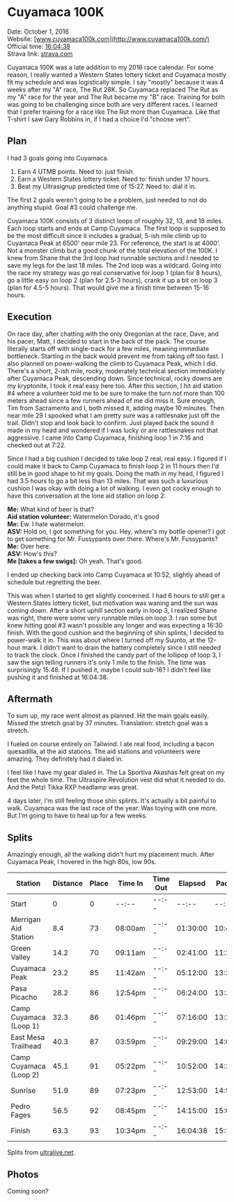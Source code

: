 # Cuyamaca 100K

Date: October 1, 2016  
Website: [www.cuyamaca100k.com](http://www.cuyamaca100k.com/)  
Official time: [16:04:38](https://ultrasignup.com/results_event.aspx?did=37820#id12038)  
Strava link: [strava.com](https://www.strava.com/activities/732231948)  

Cuyamaca 100K was a late addition to my 2016 race calendar. For some reason, I
really wanted a Western States lottery ticket and Cuyamaca mostly fit my
schedule and was logistically simple. I say "mostly" because it was 4 weeks
after my "A" race, The Rut 28K. So Cuyamaca replaced The Rut as my "A" race
for the year and The Rut became my "B" race. Training for both was going to be
challenging since both are very different races. I learned that I prefer
training for a race like The Rut more than Cuyamaca. Like that T-shirt I saw
Gary Robbins in, if I had a choice I'd "choose vert".


## Plan
 
I had 3 goals going into Cuyamaca. 

1. Earn 4 UTMB points. Need to: just finish. 
1. Earn a Western States lottery ticket. Need to: finish under 17 hours.
1. Beat my Ultrasignup predicted time of 15:27. Need to: dial it in.
 
The first 2 goals weren't going to be a problem, just needed to not do
anything stupid. Goal #3 could challenge me.
 
Cuyamaca 100K consists of 3 distinct loops of roughly 32, 13, and 18 miles.
Each loop starts and ends at Camp Cuyamaca. The first loop is supposed to be
the most difficult since it includes a gradual, 5-ish mile climb up to
Cuyamaca Peak at 6500' near mile 23. For reference, the start is at 4000'. Not
a monster climb but a good chunk of the total elevation of the 100K. I knew
from Shane that the 3rd loop had runnable sections and I needed to save my
legs for the last 18 miles. The 2nd loop was a wildcard. Going into the race
my strategy was go real conservative for loop 1 (plan for 8 hours), go a
little easy on loop 2 (plan for 2.5-3 hours), crank it up a bit on loop 3
(plan for 4.5-5 hours). That would give me a finish time between 15-16 hours.


## Execution
 
On race day, after chatting with the only Oregonian at the race, Dave, and his
pacer, Matt, I decided to start in the back of the pack. The course literally
starts off with single-track for a few miles, meaning immediate bottleneck.
Starting in the back would prevent me from taking off too fast. I also planned
on power-walking the climb to Cuyamaca Peak, which I did. There's a short,
2-ish mile, rocky, moderately technical section immediately after Cuyamaca
Peak, descending down. Since technical, rocky downs are my kryptonite, I took
it real easy here too. After this section, I hit aid station #4 where a
volunteer told me to be sure to make the turn not more than 100 meters ahead
since a few runners ahead of me did miss it. Sure enough, Tim from Sacramento
and I, both missed it, adding maybe 10 minutes. Then near mile 29 I spooked
what I am pretty sure was a rattlesnake just off the trail. Didn't stop and
look back to confirm. Just played back the sound it made in my head and
wondered if I was lucky or are rattlesnakes not that aggressive. I came into
Camp Cuyamaca, finishing loop 1 in 7:16 and checked out at 7:22.
 
Since I had a big cushion I decided to take loop 2 real, real easy. I figured
if I could make it back to Camp Cuyamaca to finish loop 2 in 11 hours then I'd
still be in good shape to hit my goals. Doing the math in my head, I figured I
had 3.5 hours to go a bit less than 13 miles. That was such a luxurious
cushion I was okay with doing a lot of walking. I even got cocky enough to
have this conversation at the lone aid station on loop 2:
 
**Me:** What kind of beer is that?  
**Aid station volunteer:** Watermelon Dorado, it's good  
**Me:** Ew. I hate watermelon.  
**ASV:** Hold on, I got something for you. Hey, where's my bottle opener? I got to get something for Mr. Fussypants over there. Where's Mr. Fussypants?  
**Me:** Over here.  
**ASV:** How's this?  
**Me [takes a few swigs]:** Oh yeah. That's good.  
 
I ended up checking back into Camp Cuyamaca at 10:52, slightly ahead of
schedule but regretting the beer.
 
This was when I started to get slightly concerned. I had 6 hours to still get
a Western States lottery ticket, but motivation was waning and the sun was
coming down. After a short uphill section early in loop 3, I realized Shane
was right, there were some very runnable miles on loop 3. I ran some but knew
hitting goal #3 wasn't possible any longer and was expecting a 16:30 finish.
With the good cushion and the beginning of shin splints, I decided to power-walk
it in. This was about where I turned off my Suunto, at the 12-hour mark.
I didn't want to drain the battery completely since I still needed to track
the clock. Once I finished the candy part of the lollipop of loop 3, I saw the
sign telling runners it's only 1 mile to the finish. The time was surprisingly
15:48. If I pushed it, maybe I could sub-16? I didn't feel like pushing it and
finished at 16:04:38.


## Aftermath
 
To sum up, my race went almost as planned. Hit the main goals easily. Missed
the stretch goal by 37 minutes. Translation: stretch goal was a stretch.
 
I fueled on course entirely on Tailwind. I ate real food, including a bacon
quesadilla, at the aid stations. The aid stations and volunteers were amazing.
They definitely had it dialed in.

I feel like I have my gear dialed in. The La Sportiva Akashas felt great on my
feet the whole time. The Ultraspire Revolution vest did what it needed to do.
And the Petzl Tikka RXP headlamp was great.
 
4 days later, I'm still feeling those shin splints. It's actually a bit
painful to walk. Cuyamaca was the last race of the year. Was toying with one
more. But I'm going to have to heal up for a few weeks.


## Splits

Amazingly enough, all the walking didn't hurt my placement much. After
Cuyamaca Peak, I hovered in the high 80s, low 90s.

Station | Distance | Place | Time In | Time Out | Elapsed | Pace | Section Pace
---|---|---|---|---|---|---|---
Start | 0 | 0 | --:-- | --:-- | --:-- | --:-- | --:--
Merrigan Aid Station | 8.4 | 73 | 08:00am | --:-- | 01:30:00 | 10:42 | 10:42
Green Valley | 14.2 | 70 | 09:11am | --:-- | 02:41:00 | 11:20 | 12:14
Cuyamaca Peak | 23.2 | 85 | 11:42am | --:-- | 05:12:00 | 13:26 | 16:46
Pasa Picacho | 28.2 | 86 | 12:54pm | --:-- | 06:24:00 | 13:37 | 14:24
Camp Cuyamaca (Loop 1) | 32.3 | 86 | 01:46pm | --:-- | 07:16:00 | 13:29 | 12:40
East Mesa Trailhead | 40.3 | 87 | 03:59pm | --:-- | 09:29:00 | 14:07 | 16:37
Camp Cuyamaca (Loop 2) | 45.1 | 91 | 05:22pm | --:-- | 10:52:00 | 14:27 | 17:17
Sunrise | 51.9 | 89 | 07:23pm | --:-- | 12:53:00 | 14:53 | 17:47
Pedro Fages | 56.5 | 92 | 08:45pm | --:-- | 14:15:00 | 15:07 | 17:49
Finish | 63.3 | 93 | 10:34pm | --:-- | 16:04:38 | 15:14 | 16:07

Splits from [ultralive.net](http://www.ultralive.net/cuyamaca100k#tracking/runner/34).


## Photos

Coming soon?
